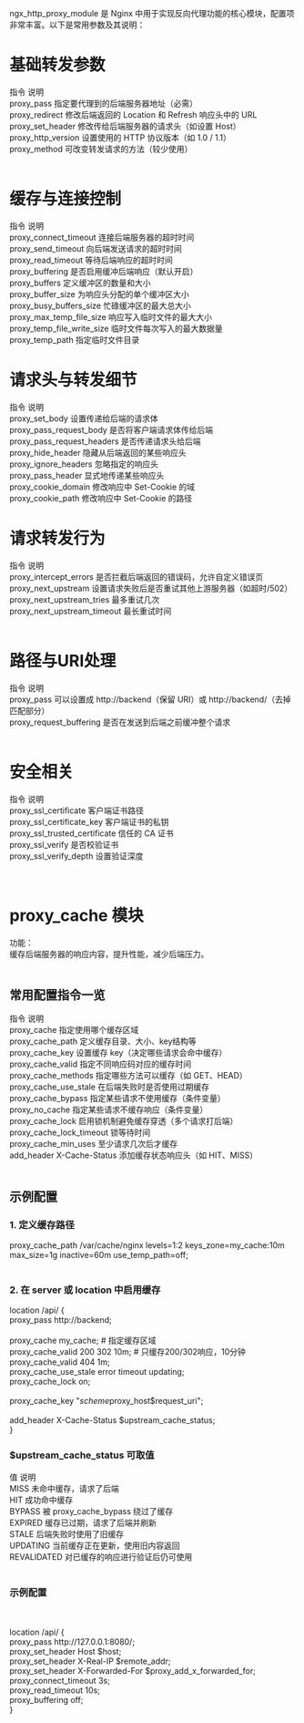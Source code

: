 ngx_http_proxy_module 是 Nginx 中用于实现反向代理功能的核心模块，配置项非常丰富。以下是常用参数及其说明：

# 基础转发参数<br>
指令	说明<br>
proxy_pass	                指定要代理到的后端服务器地址（必需）<br>
proxy_redirect	            修改后端返回的 Location 和 Refresh 响应头中的 URL<br>
proxy_set_header	        修改传给后端服务器的请求头（如设置 Host）<br>
proxy_http_version	        设置使用的 HTTP 协议版本（如 1.0 / 1.1）<br>
proxy_method	            可改变转发请求的方法（较少使用）<br>
<br>
# 缓存与连接控制<br>
指令	                    说明<br>
proxy_connect_timeout	    连接后端服务器的超时时间<br>
proxy_send_timeout	        向后端发送请求的超时时间<br>
proxy_read_timeout	        等待后端响应的超时时间<br>
proxy_buffering	            是否启用缓冲后端响应（默认开启）<br>
proxy_buffers	            定义缓冲区的数量和大小<br>
proxy_buffer_size	        为响应头分配的单个缓冲区大小<br>
proxy_busy_buffers_size	    忙碌缓冲区的最大总大小<br>
proxy_max_temp_file_size	响应写入临时文件的最大大小<br>
proxy_temp_file_write_size	临时文件每次写入的最大数据量<br>
proxy_temp_path	            指定临时文件目录<br>

# 请求头与转发细节<br>
指令	                    说明<br>
proxy_set_body	            设置传递给后端的请求体<br>
proxy_pass_request_body	    是否将客户端请求体传给后端<br>
proxy_pass_request_headers	是否传递请求头给后端<br>
proxy_hide_header	        隐藏从后端返回的某些响应头<br>
proxy_ignore_headers	    忽略指定的响应头<br>
proxy_pass_header	        显式地传递某些响应头<br>
proxy_cookie_domain	        修改响应中 Set-Cookie 的域<br>
proxy_cookie_path	        修改响应中 Set-Cookie 的路径<br>

# 请求转发行为<br>
指令	                    说明<br>
proxy_intercept_errors	    是否拦截后端返回的错误码，允许自定义错误页<br>
proxy_next_upstream	        设置请求失败后是否重试其他上游服务器（如超时/502）<br>
proxy_next_upstream_tries	最多重试几次<br>
proxy_next_upstream_timeout	最长重试时间<br>
<br>
# 路径与URI处理<br>
指令	                    说明<br>
proxy_pass	                可以设置成 http://backend（保留 URI）或 http://backend/（去掉匹配部分）<br>
proxy_request_buffering	    是否在发送到后端之前缓冲整个请求<br>
<br>
# 安全相关<br>
指令	                        说明<br>
proxy_ssl_certificate	        客户端证书路径<br>
proxy_ssl_certificate_key	    客户端证书的私钥<br>
proxy_ssl_trusted_certificate	信任的 CA 证书<br>
proxy_ssl_verify	            是否校验证书<br>
proxy_ssl_verify_depth	        设置验证深度<br>
<br>
<br>
# proxy_cache 模块<br>
功能：<br>
缓存后端服务器的响应内容，提升性能，减少后端压力。<br>
<br>
## 常用配置指令一览<br>
指令	                        说明<br>
proxy_cache	                    指定使用哪个缓存区域<br>
proxy_cache_path	            定义缓存目录、大小、key结构等<br>
proxy_cache_key	                设置缓存 key（决定哪些请求会命中缓存）<br>
proxy_cache_valid	            指定不同响应码对应的缓存时间<br>
proxy_cache_methods	            指定哪些方法可以缓存（如 GET、HEAD）<br>
proxy_cache_use_stale	        在后端失败时是否使用过期缓存<br>
proxy_cache_bypass	            指定某些请求不使用缓存（条件变量）<br>
proxy_no_cache	                指定某些请求不缓存响应（条件变量）<br>
proxy_cache_lock	            启用锁机制避免缓存穿透（多个请求打后端）<br>
proxy_cache_lock_timeout	    锁等待时间<br>
proxy_cache_min_uses	        至少请求几次后才缓存<br>
add_header X-Cache-Status	    添加缓存状态响应头（如 HIT、MISS）<br>
<br>
## 示例配置<br>

### 1. 定义缓存路径<br>
proxy_cache_path /var/cache/nginx levels=1:2 keys_zone=my_cache:10m max_size=1g inactive=60m use_temp_path=off;<br>
<br>
### 2. 在 server 或 location 中启用缓存<br>
location /api/ {<br>
    proxy_pass http://backend;<br>
    <br>
    proxy_cache my_cache;  # 指定缓存区域<br>
    proxy_cache_valid 200 302 10m;   # 只缓存200/302响应，10分钟<br>
    proxy_cache_valid 404 1m;<br>
    proxy_cache_use_stale error timeout updating;<br>
    proxy_cache_lock on;<br>
    <br>
    proxy_cache_key "$scheme$proxy_host$request_uri";<br>
    <br>
    add_header X-Cache-Status $upstream_cache_status;<br>
}<br>
### $upstream_cache_status 可取值<br>
值	说明<br>
MISS	未命中缓存，请求了后端<br>
HIT	成功命中缓存<br>
BYPASS	被 proxy_cache_bypass 绕过了缓存<br>
EXPIRED	缓存已过期，请求了后端并刷新<br>
STALE	后端失败时使用了旧缓存<br>
UPDATING	当前缓存正在更新，使用旧内容返回<br>
REVALIDATED	对已缓存的响应进行验证后仍可使用<br>
<br>
### 示例配置<br>
<br>
<br>
location /api/ {<br>
    proxy_pass http://127.0.0.1:8080/;<br>
    proxy_set_header Host $host;<br>
    proxy_set_header X-Real-IP $remote_addr;<br>
    proxy_set_header X-Forwarded-For $proxy_add_x_forwarded_for;<br>
    proxy_connect_timeout 3s;<br>
    proxy_read_timeout 10s;<br>
    proxy_buffering off;<br>
}<br>
